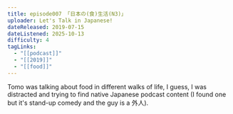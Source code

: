 ```yaml
---
title: episode007 「日本の(食)生活(N3)」
uploader: Let's Talk in Japanese!
dateReleased: 2019-07-15
dateListened: 2025-10-13
difficulty: 4
tagLinks:
  - "[[podcast]]"
  - "[[2019]]"
  - "[[food]]"
---
```

Tomo was talking about food in different walks of life, I guess, I was distracted and trying to find native Japanese podcast content (I found one but it's stand-up comedy and the guy is a 外人).